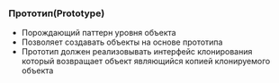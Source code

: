 ### Прототип(Prototype)

- Порождающий паттерн уровня объекта
- Позволяет создавать объекты на основе прототипа
- Прототип должен реализовывать интерфейс клонирования  
  который возвращает объект являющийся копией клонируемого  
  объекта
